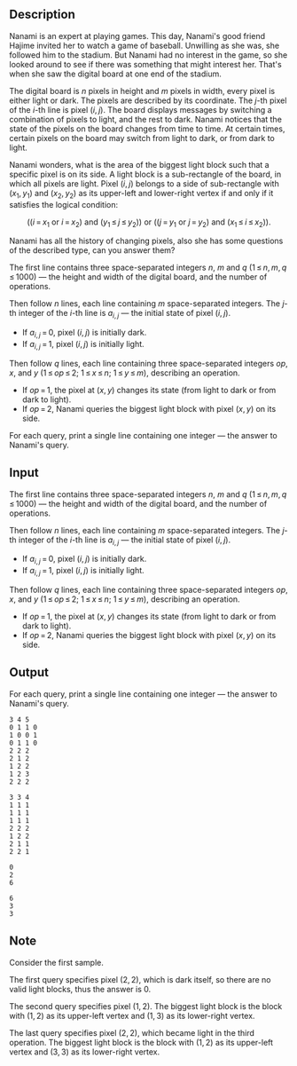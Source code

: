 ## Description

<div><p>Nanami is an expert at playing games. This day, Nanami's good friend Hajime invited her to watch a game of baseball. Unwilling as she was, she followed him to the stadium. But Nanami had no interest in the game, so she looked around to see if there was something that might interest her. That's when she saw the digital board at one end of the stadium.</p><p>The digital board is <span class="tex-span"><i>n</i></span> pixels in height and <span class="tex-span"><i>m</i></span> pixels in width, every pixel is either light or dark. The pixels are described by its coordinate. The <span class="tex-span"><i>j</i></span>-th pixel of the <span class="tex-span"><i>i</i></span>-th line is pixel <span class="tex-span">(<i>i</i>, <i>j</i>)</span>. The board displays messages by switching a combination of pixels to light, and the rest to dark. Nanami notices that the state of the pixels on the board changes from time to time. At certain times, certain pixels on the board may switch from light to dark, or from dark to light.</p><p>Nanami wonders, what is the area of the biggest light block such that a specific pixel is on its side. A light block is a sub-rectangle of the board, in which all pixels are light. Pixel <span class="tex-span">(<i>i</i>, <i>j</i>)</span> belongs to a side of sub-rectangle with <span class="tex-span">(<i>x</i><sub class="lower-index">1</sub>, <i>y</i><sub class="lower-index">1</sub>)</span> and <span class="tex-span">(<i>x</i><sub class="lower-index">2</sub>, <i>y</i><sub class="lower-index">2</sub>)</span> as its upper-left and lower-right vertex if and only if it satisfies the logical condition: </p><center>((<span class="tex-span"><i>i</i> = <i>x</i><sub class="lower-index">1</sub></span> or <span class="tex-span"><i>i</i> = <i>x</i><sub class="lower-index">2</sub></span>) and (<span class="tex-span"><i>y</i><sub class="lower-index">1</sub> ≤ <i>j</i> ≤ <i>y</i><sub class="lower-index">2</sub></span>)) or ((<span class="tex-span"><i>j</i> = <i>y</i><sub class="lower-index">1</sub></span> or <span class="tex-span"><i>j</i> = <i>y</i><sub class="lower-index">2</sub></span>) and (<span class="tex-span"><i>x</i><sub class="lower-index">1</sub> ≤ <i>i</i> ≤ <i>x</i><sub class="lower-index">2</sub></span>)).</center><p>Nanami has all the history of changing pixels, also she has some questions of the described type, can you answer them?</p></div><div class="input-specification"><p>The first line contains three space-separated integers <span class="tex-span"><i>n</i></span>, <span class="tex-span"><i>m</i></span> and <span class="tex-span"><i>q</i>&nbsp;(1 ≤ <i>n</i>, <i>m</i>, <i>q</i> ≤ 1000)</span> — the height and width of the digital board, and the number of operations.</p><p>Then follow <span class="tex-span"><i>n</i></span> lines, each line containing <span class="tex-span"><i>m</i></span> space-separated integers. The <span class="tex-span"><i>j</i></span>-th integer of the <span class="tex-span"><i>i</i></span>-th line is <span class="tex-span"><i>a</i><sub class="lower-index"><i>i</i>, <i>j</i></sub></span> — the initial state of pixel <span class="tex-span">(<i>i</i>, <i>j</i>)</span>.</p><ul> <li> If <span class="tex-span"><i>a</i><sub class="lower-index"><i>i</i>, <i>j</i></sub> = 0</span>, pixel <span class="tex-span">(<i>i</i>, <i>j</i>)</span> is initially dark. </li><li> If <span class="tex-span"><i>a</i><sub class="lower-index"><i>i</i>, <i>j</i></sub> = 1</span>, pixel <span class="tex-span">(<i>i</i>, <i>j</i>)</span> is initially light. </li></ul><p>Then follow <span class="tex-span"><i>q</i></span> lines, each line containing three space-separated integers <span class="tex-span"><i>op</i></span>, <span class="tex-span"><i>x</i></span>, and <span class="tex-span"><i>y</i>&nbsp;(1 ≤ <i>op</i> ≤ 2;&nbsp;1 ≤ <i>x</i> ≤ <i>n</i>;&nbsp;1 ≤ <i>y</i> ≤ <i>m</i>)</span>, describing an operation.</p><ul> <li> If <span class="tex-span"><i>op</i> = 1</span>, the pixel at <span class="tex-span">(<i>x</i>, <i>y</i>)</span> changes its state (from light to dark or from dark to light). </li><li> If <span class="tex-span"><i>op</i> = 2</span>, Nanami queries the biggest light block with pixel <span class="tex-span">(<i>x</i>, <i>y</i>)</span> on its side. </li></ul></div><div class="output-specification"><p>For each query, print a single line containing one integer — the answer to Nanami's query.</p></div>

## Input

<p>The first line contains three space-separated integers <span class="tex-span"><i>n</i></span>, <span class="tex-span"><i>m</i></span> and <span class="tex-span"><i>q</i>&nbsp;(1 ≤ <i>n</i>, <i>m</i>, <i>q</i> ≤ 1000)</span> — the height and width of the digital board, and the number of operations.</p><p>Then follow <span class="tex-span"><i>n</i></span> lines, each line containing <span class="tex-span"><i>m</i></span> space-separated integers. The <span class="tex-span"><i>j</i></span>-th integer of the <span class="tex-span"><i>i</i></span>-th line is <span class="tex-span"><i>a</i><sub class="lower-index"><i>i</i>, <i>j</i></sub></span> — the initial state of pixel <span class="tex-span">(<i>i</i>, <i>j</i>)</span>.</p><ul> <li> If <span class="tex-span"><i>a</i><sub class="lower-index"><i>i</i>, <i>j</i></sub> = 0</span>, pixel <span class="tex-span">(<i>i</i>, <i>j</i>)</span> is initially dark. </li><li> If <span class="tex-span"><i>a</i><sub class="lower-index"><i>i</i>, <i>j</i></sub> = 1</span>, pixel <span class="tex-span">(<i>i</i>, <i>j</i>)</span> is initially light. </li></ul><p>Then follow <span class="tex-span"><i>q</i></span> lines, each line containing three space-separated integers <span class="tex-span"><i>op</i></span>, <span class="tex-span"><i>x</i></span>, and <span class="tex-span"><i>y</i>&nbsp;(1 ≤ <i>op</i> ≤ 2;&nbsp;1 ≤ <i>x</i> ≤ <i>n</i>;&nbsp;1 ≤ <i>y</i> ≤ <i>m</i>)</span>, describing an operation.</p><ul> <li> If <span class="tex-span"><i>op</i> = 1</span>, the pixel at <span class="tex-span">(<i>x</i>, <i>y</i>)</span> changes its state (from light to dark or from dark to light). </li><li> If <span class="tex-span"><i>op</i> = 2</span>, Nanami queries the biggest light block with pixel <span class="tex-span">(<i>x</i>, <i>y</i>)</span> on its side. </li></ul>

## Output

<p>For each query, print a single line containing one integer — the answer to Nanami's query.</p>





```input1
3 4 5
0 1 1 0
1 0 0 1
0 1 1 0
2 2 2
2 1 2
1 2 2
1 2 3
2 2 2

```




```input2
3 3 4
1 1 1
1 1 1
1 1 1
2 2 2
1 2 2
2 1 1
2 2 1

```




```output1
0
2
6

```




```output2
6
3
3

```



## Note

<p>Consider the first sample.</p><p>The first query specifies pixel <span class="tex-span">(2, 2)</span>, which is dark itself, so there are no valid light blocks, thus the answer is 0.</p><p>The second query specifies pixel <span class="tex-span">(1, 2)</span>. The biggest light block is the block with <span class="tex-span">(1, 2)</span> as its upper-left vertex and <span class="tex-span">(1, 3)</span> as its lower-right vertex.</p><p>The last query specifies pixel <span class="tex-span">(2, 2)</span>, which became light in the third operation. The biggest light block is the block with <span class="tex-span">(1, 2)</span> as its upper-left vertex and <span class="tex-span">(3, 3)</span> as its lower-right vertex.</p>

